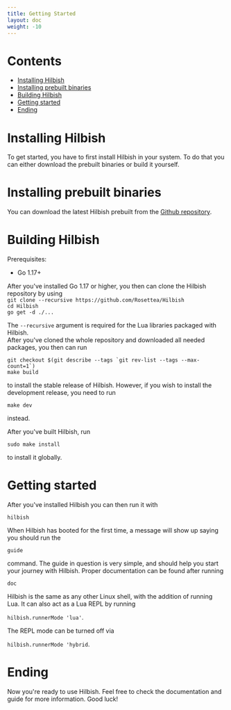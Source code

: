 ```yaml
---
title: Getting Started
layout: doc
weight: -10
---
```

# Contents
- [Installing Hilbish](#installing-hilbish)
- [Installing prebuilt binaries](#installing-prebuilt-binaries)
- [Building Hilbish](#building-hilbish)
- [Getting started](#getting-started)
- [Ending](#ending)

# Installing Hilbish
To get started, you have to first install Hilbish in your system. To do that you can either download the prebuilt binaries or build it yourself.

# Installing prebuilt binaries
You can download the latest Hilbish prebuilt from the [Github repository](https://github.com/Rosettea/Hilbish/releases/latest).

# Building Hilbish
 Prerequisites: 
 - Go 1.17+

After you've installed Go 1.17 or higher, you then can clone the Hilbish repository by using  
`git clone --recursive https://github.com/Rosettea/Hilbish`  
`cd Hilbish`  
`go get -d ./...`

The ``--recursive`` argument is required for the Lua libraries packaged with Hilbish.  
After you've cloned the whole repository and downloaded all needed packages, you then can run  

``git checkout $(git describe --tags `git rev-list --tags --max-count=1`)``  
`make build`  

to install the stable release of Hilbish.
However, if you wish to install the development release, you need to run  

`make dev`  

instead.

After you've built Hilbish, run  

`sudo make install`  

to install it globally.

# Getting started
After you've installed Hilbish you can then run it with

`hilbish`  

When Hilbish has booted for the first time, a message will show up saying you should run the 

`guide`  

command. The guide in question is very simple, and should help you start your journey with Hilbish. Proper documentation can be found after running

`doc`

Hilbish is the same as any other Linux shell, with the addition of running Lua. It can also act as a Lua REPL by running   

`hilbish.runnerMode 'lua'`.  

The REPL mode can be turned off via  

`hilbish.runnerMode 'hybrid`.  

# Ending
Now you're ready to use Hilbish. Feel free to check the documentation and guide for more information. Good luck!
